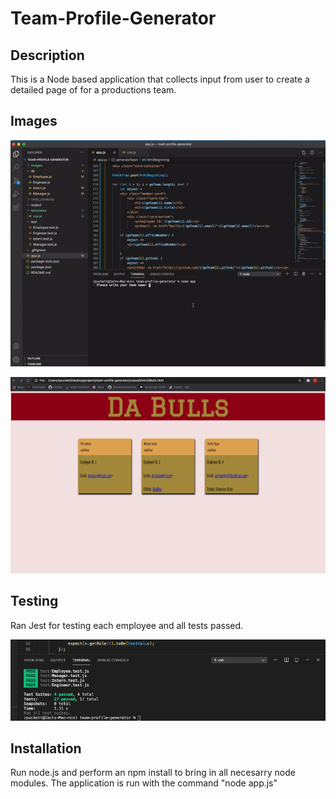 # Team-Profile-Generator

## Description 
This is a Node based application that collects input from user to create a detailed page of for a productions team. 

## Images

![Team Profile Generator in action](./images/portscvid.gif)



![Screenshot-page](images/pagescreenshot.png)

## Testing
Ran Jest for testing each employee and all tests passed.

![Screenshot-tests](images/jestscreenshot.png)

## Installation 
Run node.js and perform an npm install to bring in all necesarry node modules. The application is run with the command "node app.js"
